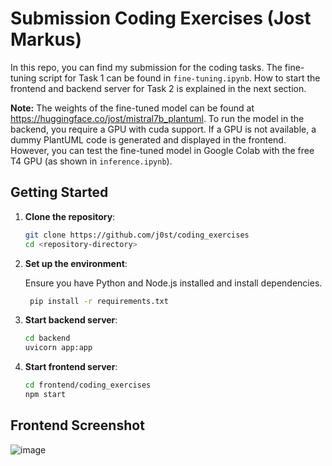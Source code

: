 # Submission Coding Exercises (Jost Markus)
In this repo, you can find my submission for the coding tasks. The fine-tuning script for Task 1 can be found in `fine-tuning.ipynb`. How to start the frontend and backend server for Task 2 is explained in the next section.

**Note:** The weights of the fine-tuned model can be found at https://huggingface.co/jost/mistral7b_plantuml. To run the model in the backend, you require a GPU with cuda support. If a GPU is not available, a dummy PlantUML code is generated and displayed in the frontend. However, you can test the fine-tuned model in Google Colab with the free T4 GPU (as shown in `inference.ipynb`).

## Getting Started

1. **Clone the repository**:
    ```bash
    git clone https://github.com/j0st/coding_exercises
    cd <repository-directory>
    ```

2. **Set up the environment**:

    Ensure you have Python and Node.js installed and install dependencies.
   ```bash
    pip install -r requirements.txt
    ```
      
3. **Start backend server**:
    ```bash
    cd backend
    uvicorn app:app
    ```

4. **Start frontend server**:
    ```bash
    cd frontend/coding_exercises
    npm start
    ```
## Frontend Screenshot
![image](https://github.com/j0st/coding_exercises/assets/73901378/82dca4dc-bd1b-4de6-bde0-45bbef8fc7f4)

